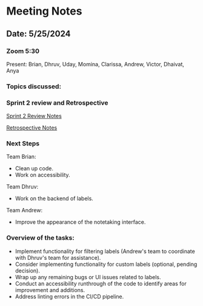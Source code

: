 # Meeting Notes

## Date: 5/25/2024

### Zoom 5:30
Present: Brian, Dhruv, Uday, Momina, Clarissa, Andrew, Victor, Dhaivat, Anya

### Topics discussed:

### Sprint 2 review and Retrospective

[Sprint 2 Review Notes](./meetings/052524-sprint-2-review.md)

[Retrospective Notes](./meetings/052524-retrospective.md)

### Next Steps

Team Brian:
- Clean up code.
- Work on accessibility.
  
Team Dhruv:
- Work on the backend of labels.
  
Team Andrew:
- Improve the appearance of the notetaking interface.

### Overview of the tasks:

- Implement functionality for filtering labels (Andrew's team to coordinate with Dhruv's team for assistance).
- Consider implementing functionality for custom labels (optional, pending decision).
- Wrap up any remaining bugs or UI issues related to labels.
- Conduct an accessibility runthrough of the code to identify areas for improvement and additions.
- Address linting errors in the CI/CD pipeline.
